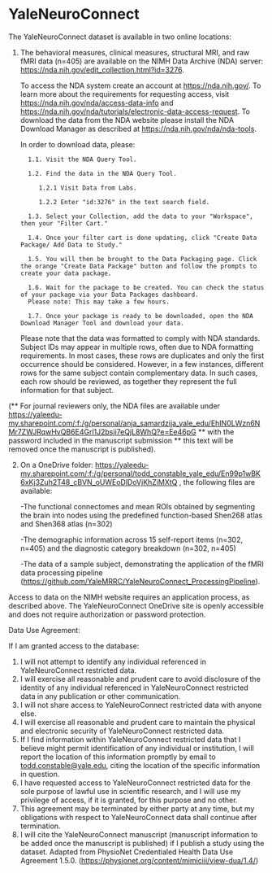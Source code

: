 # YaleNeuroConnect

The YaleNeuroConnect dataset is available in two online locations: 

1) The behavioral measures, clinical measures, structural MRI, and raw fMRI data (n=405) are available on the NIMH Data Archive (NDA) server: https://nda.nih.gov/edit_collection.html?id=3276.

   To access the NDA system create an account at https://nda.nih.gov/. To learn more about the requirements for requesting access, visit https://nda.nih.gov/nda/access-data-info and https://nda.nih.gov/nda/tutorials/electronic-data-access-request. To download the data from the NDA website please install the NDA Download Manager as described at https://nda.nih.gov/nda/nda-tools.

   In order to download data, please:

         1.1. Visit the NDA Query Tool.

         1.2. Find the data in the NDA Query Tool.

            1.2.1 Visit Data from Labs.
   
            1.2.2 Enter "id:3276" in the text search field.
   
         1.3. Select your Collection, add the data to your "Workspace", then your "Filter Cart."

         1.4. Once your filter cart is done updating, click "Create Data Package/ Add Data to Study."

         1.5. You will then be brought to the Data Packaging page. Click the orange "Create Data Package" button and follow the prompts to create your data package.

         1.6. Wait for the package to be created. You can check the status of your package via your Data Packages dashboard.
         Please note: This may take a few hours. 
   
         1.7. Once your package is ready to be downloaded, open the NDA Download Manager Tool and download your data.

   Please note that the data was formatted to comply with NDA standards. Subject IDs may appear in multiple rows, often due to NDA formatting requirements. In most cases, these rows are duplicates and only the first occurrence should be considered. However, in a few instances, different rows for the same subject contain complementary data. In such cases, each row should be reviewed, as together they represent the full information for that subject.

(** For journal reviewers only, the NDA files are available under https://yaleedu-my.sharepoint.com/:f:/g/personal/anja_samardzija_yale_edu/EhIN0LWzn6NMr7ZWJRqwHvQB6E4Grl1J2bsji7eQjL8WhQ?e=Ee46pG ** with the password included in the manuscript submission ** this text will be removed once the manuscript is published). 


2) On a OneDrive folder:
   https://yaleedu-my.sharepoint.com/:f:/g/personal/todd_constable_yale_edu/En99p1wBK6xKj3Zuh2T48_cBVN_oUWEoDlDoVjKhZiMXtQ , the following files are available:
   
      -The functional connectomes and mean ROIs obtained by segmenting the brain into nodes using the predefined function-based Shen268 atlas and Shen368 atlas (n=302)

      -The demographic information across 15 self-report items (n=302, n=405) and the diagnostic category breakdown (n=302, n=405)
   
      -The data of a sample subject, demonstrating the application of the fMRI data processing pipeline (https://github.com/YaleMRRC/YaleNeuroConnect_ProcessingPipeline).










Access to data on the NIMH website requires an application process, as described above. The YaleNeuroConnect OneDrive site is openly accessible and does not require authorization or password protection.




Data Use Agreement: 

If I am granted access to the database:
1.	I will not attempt to identify any individual referenced in YaleNeuroConnect restricted data.
2.	I will exercise all reasonable and prudent care to avoid disclosure of the identity of any individual referenced in YaleNeuroConnect restricted data in any publication or other communication.
3.	I will not share access to YaleNeuroConnect restricted data with anyone else.
4.	I will exercise all reasonable and prudent care to maintain the physical and electronic security of YaleNeuroConnect restricted data.
5.	If I find information within YaleNeuroConnect restricted data that I believe might permit identification of any individual or institution, I will report the location of this information promptly by email to todd.constable@yale.edu, citing the location of the specific information in question.
6.	I have requested access to YaleNeuroConnect restricted data for the sole purpose of lawful use in scientific research, and I will use my privilege of access, if it is granted, for this purpose and no other.
7.	This agreement may be terminated by either party at any time, but my obligations with respect to YaleNeuroConnect data shall continue after termination. 
8.	I will cite the YaleNeuroConnect manuscript (manuscript information to be added once the manuscript is published) if I publish a study using the dataset. 
Adapted from PhysioNet Credentialed Health Data Use Agreement 1.5.0. (https://physionet.org/content/mimiciii/view-dua/1.4/) 











